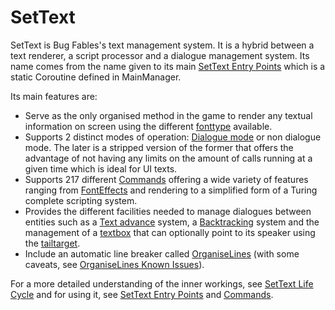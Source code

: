 # SetText

SetText is Bug Fables's text management system. It is a hybrid between a text renderer, a script processor and a dialogue management system. Its name comes from the name given to its main [SetText Entry Points](SetText%20Entry%20Points.md) which is a static Coroutine defined in MainManager.

Its main features are:

* Serve as the only organised method in the game to render any textual information on screen using the different [fonttype](fonttype.md) available.
* Supports 2 distinct modes of operation: [Dialogue mode](Dialogue%20mode.md) or non dialogue mode. The later is a stripped version of the former that offers the advantage of not having any limits on the amount of calls running at a given time which is ideal for UI texts.
* Supports 217 different [Commands](Commands/Commands.md) offering a wide variety of features ranging from [FontEffects](Related%20Systems/FontEffects.md) and rendering to a simplified form of a Turing complete scripting system.
* Provides the different facilities needed to manage dialogues between entities such as a [Text advance](Related%20Systems/Text%20advance.md) system, a [Backtracking](Related%20Systems/Backtracking.md) system and the management of a [textbox](Notable%20local%20variable/textbox.md) that can optionally point to its speaker using the [tailtarget](Notable%20local%20variable/tailtarget.md).
* Include an automatic line breaker called [OrganiseLines](Related%20Systems/Automatic%20Line%20Breaks/OrganiseLines.md) (with some caveats, see [OrganiseLines Known Issues](Related%20Systems/Automatic%20Line%20Breaks/OrganiseLines%20Known%20Issues.md)).

For a more detailed understanding of the inner workings, see [SetText Life Cycle](SetText%20Life%20Cycle.md) and for using it, see [SetText Entry Points](SetText%20Entry%20Points.md) and [Commands](Commands/Commands.md).

